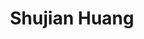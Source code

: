 ---
# Display name
title: Shujian Huang
tags: [llm, llm_prof]

homepage: http://nlp.nju.edu.cn/huangsj

# Role/position/tagline
role: <a href='https://cs.nju.edu.cn'>Nanjing University&nbsp;&nbsp;School of Computer Science</a>

# Organizations/Affiliations to display in Biography blox
organizations:
  - name: Natural Language Processing Research Group
    url: http://nlp.nju.edu.cn

profiles:
  - icon: at-symbol
    url: 'mailto:huangsj@nju.edu.cn'
    label: E-mail Me
---